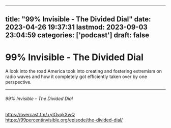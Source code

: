 
---
title: "99% Invisible - The Divided Dial"
date: 2023-04-26 19:37:31
lastmod: 2023-09-03 23:04:59
categories: ['podcast']
draft: false
---


# 99% Invisible - The Divided Dial
A look into the road America took into creating and fostering extremism on radio waves and how it completely got efficiently taken over by one perspective.

- - -
###### 99% Invisible - The Divided Dial

https://overcast.fm/+yIOyqkXwQ  
https://99percentinvisible.org/episode/the-divided-dial/

<!-- #public #podcast #99 percent invisible# -->

<!-- {BearID:04D27E44-5EC7-4746-B5FA-C18DDBF9D7C0-6823-000003FD58CCC613} -->
